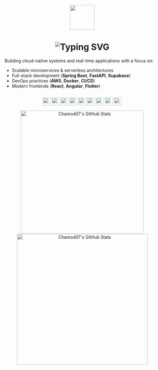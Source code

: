 
<div align="center">
  <img src="https://media.giphy.com/media/M9gbBd9nbDrOTu1Mqx/giphy.gif" width="80"/>
</div>

<div align="center">
  <h1>
    <img src="https://readme-typing-svg.demolab.com?font=JetBrains+Mono&size=26&duration=3200&color=e3e3e3&center=true&vCenter=true&lines=Hello+World!+I'm+Chamod;Full-Stack+Developer;Cloud+Solutions+Architect;Open-Source+Contributor" alt="Typing SVG">
  </h1>
</div>

Building cloud-native systems and real-time applications with a focus on:  
- Scalable microservices & serverless architectures  
- Full-stack development (**Spring Boot**, **FastAPI**, **Supabase**)  
- DevOps practices (**AWS**, **Docker**, **CI/CD**)  
- Modern frontends (**React**, **Angular**, **Flutter**)  

<h2></h2>

<p align="center">
  <img src="https://img.shields.io/badge/Spring_Boot-%2320232a?style=for-the-badge&logo=spring&logoColor=6DB33F" height="25" />
  <img src="https://img.shields.io/badge/FastAPI-%2320232a?style=for-the-badge&logo=fastapi&logoColor=009688" height="25" />
  <img src="https://img.shields.io/badge/AWS-%2320232a?style=for-the-badge&logo=amazon-web-services&logoColor=FF9900" height="25" />
  <img src="https://img.shields.io/badge/Supabase-%2320232a?style=for-the-badge&logo=supabase&logoColor=3ECF8E" height="25" />
  <img src="https://img.shields.io/badge/Docker-%2320232a?style=for-the-badge&logo=docker&logoColor=2496ED" height="25" />
  <img src="https://img.shields.io/badge/Angular-%2320232a?style=for-the-badge&logo=angular&logoColor=DD0031" height="25" />
  <img src="https://img.shields.io/badge/React-%2320232a?style=for-the-badge&logo=react&logoColor=02769B" height="25" />
  <img src="https://img.shields.io/badge/Flutter-%2320232a?style=for-the-badge&logo=flutter&logoColor=02569B" height="25" />
  <img src="https://img.shields.io/badge/TypeScript-%2320232a?style=for-the-badge&logo=typescript&logoColor=3178C6" height="25" />
</p>

<div align="center">
  <img width="400" src="https://github-readme-stats.vercel.app/api?username=Chamod07&theme=tokyonight&show_icons=true&hide_border=true&count_private=true" alt="Chamod07's GitHub Stats" />
  <img width="425" src="https://streak-stats.demolab.com?user=Chamod07&theme=tokyonight&hide_border=true" alt="Chamod07's GitHub Stats" />
</div>

